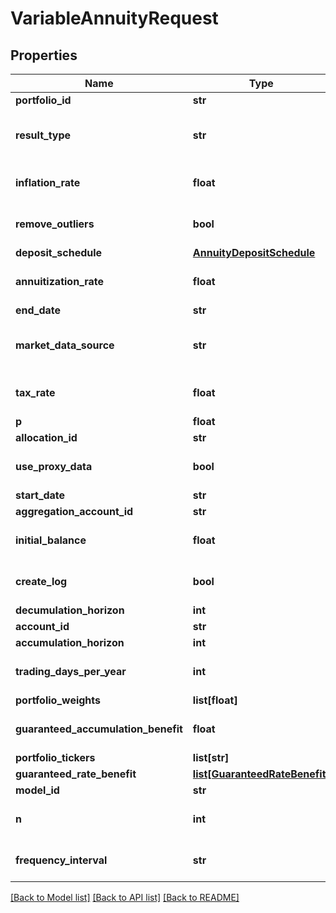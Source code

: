 # VariableAnnuityRequest

## Properties
Name | Type | Description | Notes
------------ | ------------- | ------------- | -------------
**portfolio_id** | **str** |  | [optional] 
**result_type** | **str** |  | [optional] [default to 'median']
**inflation_rate** | **float** |  | [optional] [default to 0.0]
**remove_outliers** | **bool** |  | [optional] [default to False]
**deposit_schedule** | [**AnnuityDepositSchedule**](AnnuityDepositSchedule.md) |  | [optional] 
**annuitization_rate** | **float** |  | [optional] [default to 0.0]
**end_date** | **str** |  | [optional] 
**market_data_source** | **str** |  | [optional] [default to 'nucleus']
**tax_rate** | **float** |  | [optional] [default to 0.0]
**p** | **float** |  | [optional] 
**allocation_id** | **str** |  | [optional] 
**use_proxy_data** | **bool** |  | [optional] [default to False]
**start_date** | **str** |  | [optional] 
**aggregation_account_id** | **str** |  | [optional] 
**initial_balance** | **float** |  | [optional] [default to 0.0]
**create_log** | **bool** |  | [optional] [default to False]
**decumulation_horizon** | **int** |  | 
**account_id** | **str** |  | [optional] 
**accumulation_horizon** | **int** |  | 
**trading_days_per_year** | **int** |  | [optional] [default to 252]
**portfolio_weights** | **list[float]** |  | [optional] 
**guaranteed_accumulation_benefit** | **float** |  | [optional] [default to 0.0]
**portfolio_tickers** | **list[str]** |  | [optional] 
**guaranteed_rate_benefit** | [**list[GuaranteedRateBenefit]**](GuaranteedRateBenefit.md) |  | [optional] 
**model_id** | **str** |  | [optional] 
**n** | **int** |  | [optional] [default to 1000]
**frequency_interval** | **str** |  | [optional] [default to 'year']

[[Back to Model list]](../README.md#documentation-for-models) [[Back to API list]](../README.md#documentation-for-api-endpoints) [[Back to README]](../README.md)


